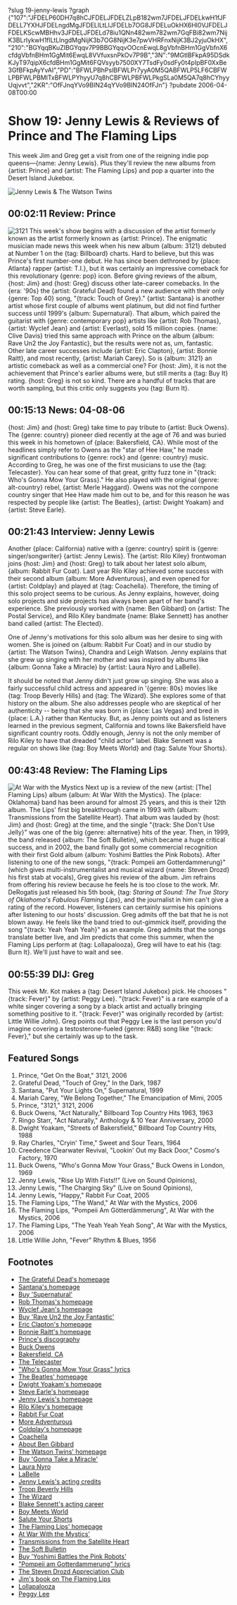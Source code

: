 ?slug 19-jenny-lewis
?graph {"107":"JFDELP60DH7q8hCJFDELJFDELZLpB182wm7JFDELJFDELkwH1fJFDELL7YXHJFDELngdMgJFDELlLtLlJFDELb7OG8JFDELuOkHX6HI0VJFDELJFDELKScwMBHhv3JFDELJFDELd78iu1QNn482wm782wm7GqFBi82wm7NijK3BLrIykwH1flLtLlngdMgNijK3b7OG8NijK3e7pwVHRFnxNijK3BJ2yjuOkHX","210":"BGYqqBKuZIBGYqqv7P9BBGYqqvOOcnEwqL8gVbfnBHm1GgVbfnX6cfdgVbfnBHm1GgMit6EwqL8VVfuxsnPkOv7P9B","3N":"9MGtlBFkpA95DSdkKJyT97qipX6cfdBHm1GgMit6FQVsyyb7500XY7TsdFy0sdFy0t4pIpBF0XxBe3GfBFkpAyYvAI","PD":"BFWLPBhPslBFWLPr7yyA0M5QABFWLP5LF6CBFWLPBFWLPBMlTxBFWLPYhyyU7q8hCBFWLPBFWLPkgSLa0M5QA7q8hCYhyyUqjvvt","2KR":"OfFJnqYVo9BIN24qYVo9BIN24OfFJn"}
?pubdate 2006-04-08T00:00
# Show 19: Jenny Lewis & Reviews of Prince and The Flaming Lips
This week Jim and Greg get a visit from one of the reigning indie pop queens—{name: Jenny Lewis}. Plus they'll review the new albums from {artist: Prince} and {artist: The Flaming Lips} and pop a quarter into the Desert Island Jukebox.

![Jenny Lewis & The Watson Twins](https://static.soundopinions.org/images/2006/jennylewis.jpg)

## 00:02:11 Review: Prince
![3121](https://static.soundopinions.org/images/2006/3121.jpg)
This week's show begins with a discussion of the artist formerly known as the artist formerly known as {artist: Prince}. The enigmatic musician made news this week when his new album {album: 3121} debuted at Number 1 on the {tag: Billboard} charts. Hard to believe, but this was Prince's first number-one debut. He has since been dethroned by {place: Atlanta} rapper {artist: T.I.}, but it was certainly an impressive comeback for this revolutionary {genre: pop} icon. Before giving reviews of the album, {host: Jim} and {host: Greg} discuss other late-career comebacks. In the {era: '90s} the {artist: Grateful Dead} found a new audience with their only {genre: Top 40} song, "{track: Touch of Grey}." {artist: Santana} is another artist whose first couple of albums went platinum, but did not find further success until 1999's {album: Supernatural}. That album, which paired the guitarist with {genre: contemporary pop} artists like {artist: Rob Thomas}, {artist: Wyclef Jean} and {artist: Everlast}, sold 15 million copies. {name: Clive Davis} tried this same approach with Prince on the album {album: Rave Un2 the Joy Fantastic}, but the results were not as, um, fantastic. Other late career successes include {artist: Eric Clapton}, {artist: Bonnie Raitt}, and most recently, {artist: Mariah Carey}. So is {album: 3121} an artistic comeback as well as a commercial one? For {host: Jim}, it is not the achievement that Prince's earlier albums were, but still merits a {tag: Buy It} rating. {host: Greg} is not so kind. There are a handful of tracks that are worth sampling, but this critic only suggests you {tag: Burn It}.

## 00:15:13 News: 04-08-06
{host: Jim} and {host: Greg} take time to pay tribute to {artist: Buck Owens}. The {genre: country} pioneer died recently at the age of 76 and was buried this week in his hometown of {place: Bakersfield, CA}. While most of the headlines simply refer to Owens as the "star of Hee Haw," he made significant contributions to {genre: rock} and {genre: country} music. According to Greg, he was one of the first musicians to use the {tag: Telecaster}. You can hear some of that great, gritty fuzz tone in "{track: Who's Gonna Mow Your Grass}." He also played with the original {genre: alt-country} rebel, {artist: Merle Haggard}. Owens was not the cornpone country singer that Hee Haw made him out to be, and for this reason he was respected by people like {artist: The Beatles}, {artist: Dwight Yoakam} and {artist: Steve Earle}.

## 00:21:43 Interview: Jenny Lewis
Another {place: California} native with a {genre: country} spirit is {genre: singer/songwriter} {artist: Jenny Lewis}. The {artist: Rilo Kiley} frontwoman joins {host: Jim} and {host: Greg} to talk about her latest solo album, {album: Rabbit Fur Coat}. Last year Rilo Kiley achieved some success with their second album {album: More Adventurous}, and even opened for {artist: Coldplay} and played at {tag: Coachella}. Therefore, the timing of this solo project seems to be curious. As Jenny explains, however, doing solo projects and side projects has always been apart of her band's experience. She previously worked with {name: Ben Gibbard} on {artist: The Postal Service}, and Rilo Kiley bandmate {name: Blake Sennett} has another band called {artist: The Elected}.

One of Jenny's motivations for this solo album was her desire to sing with women. She is joined on {album: Rabbit Fur Coat} and in our studio by {artist: The Watson Twins}, Chandra and Leigh Watson. Jenny explains that she grew up singing with her mother and was inspired by albums like {album: Gonna Take a Miracle} by {artist: Laura Nyro and LaBelle}.

It should be noted that Jenny didn't just grow up singing. She was also a fairly successful child actress and appeared in '{genre: 80s} movies like {tag: Troop Beverly Hills} and {tag: The Wizard}. She explores some of that history on the album. She also addresses people who are skeptical of her authenticity -- being that she was born in {place: Las Vegas} and bred in {place: L.A.} rather than Kentucky. But, as Jenny points out and as listeners learned in the previous segment, California and towns like Bakersfield have significant country roots. Oddly enough, Jenny is not the only member of Rilo Kiley to have that dreaded "child actor" label. Blake Sennett was a regular on shows like {tag: Boy Meets World} and {tag: Salute Your Shorts}.

## 00:43:48 Review: The Flaming Lips
![At War with the Mystics](https://static.soundopinions.org/assets/19/2100.jpg)
Next up is a review of the new {artist: [The] Flaming Lips} album {album: At War With the Mystics}. The {place: Oklahoma} band has been around for almost 25 years, and this is their 12th album. The Lips' first big breakthrough came in 1993 with {album: Transmissions from the Satellite Heart}. That album was lauded by {host: Jim} and {host: Greg} at the time, and the single "{track: She Don't Use Jelly}" was one of the big {genre: alternative} hits of the year. Then, in 1999, the band released {album: The Soft Bulletin}, which became a huge critical success, and in 2002, the band finally got some commercial recognition with their first Gold album {album: Yoshimi Battles the Pink Robots}. After listening to one of the new songs, "{track: Pompeii am Gotterdammerung}" (which gives multi-instrumentalist and musical wizard {name: Steven Drozd} his first stab at vocals), Greg gives his review of the album. Jim refrains from offering his review because he feels he is too close to the work. Mr. DeRogatis just released his 5th book, {tag: *Staring at Sound: The True Story of Oklahoma's Fabulous Flaming Lips*}, and the journalist in him can't give a rating of the record. However, listeners can certainly surmise his opinions after listening to our hosts' discussion. Greg admits off the bat that he is not blown away. He feels like the band tried to out-gimmick itself, providing the song "{track: Yeah Yeah Yeah}" as an example. Greg admits that the songs translate better live, and Jim predicts that come this summer, when the Flaming Lips perform at {tag: Lollapalooza}, Greg will have to eat his {tag: Burn It}. We'll just have to wait and see.

## 00:55:39 DIJ: Greg
This week Mr. Kot makes a {tag: Desert Island Jukebox} pick. He chooses "{track: Fever}" by {artist: Peggy Lee}. "{track: Fever}" is a rare example of a white singer covering a song by a black artist and actually bringing something positive to it. "{track: Fever}" was originally recorded by {artist: Little Willie John}. Greg points out that Peggy Lee is the last person you'd imagine covering a testosterone-fueled {genre: R&B} song like "{track: Fever}," but she certainly was up to the task.


## Featured Songs
1. Prince, "Get On the Boat," 3121, 2006
2. Grateful Dead, "Touch of Grey," In the Dark, 1987
3. Santana, "Put Your Lights On," Supernatural, 1999
4. Mariah Carey, "We Belong Together," The Emancipation of Mimi, 2005
5. Prince, "3121," 3121, 2006
6. Buck Owens, "Act Naturally," Billboard Top Country Hits 1963, 1963
7. Ringo Starr, "Act Naturally," Anthology & 10 Year Anniversary, 2000
8. Dwight Yoakam, "Streets of Bakersfield," Billboard Top Country Hits, 1988
9. Ray Charles, "Cryin' Time," Sweet and Sour Tears, 1964
10. Creedence Clearwater Revival, "Lookin' Out my Back Door," Cosmo's Factory, 1970
11. Buck Owens, "Who's Gonna Mow Your Grass," Buck Owens in London, 1969
12. Jenny Lewis, "Rise Up With Fists!!" (Live on Sound Opinions),
13. Jenny Lewis, "The Charging Sky" (Live on Sound Opinions),
14. Jenny Lewis, "Happy," Rabbit Fur Coat, 2005
15. The Flaming Lips, "The Wand," At War with the Mystics, 2006
16. The Flaming Lips, "Pompeii Am Götterdämmerung", At War with the Mystics, 2006
17. The Flaming Lips, "The Yeah Yeah Yeah Song", At War with the Mystics, 2006
18. Little Willie John, "Fever" Rhythm & Blues, 1956

## Footnotes
- [The Grateful Dead's homepage](http://www.dead.net/)
- [Santana's homepage](http://www.santana.com/)
- [Buy 'Supernatural'](http://www.amazon.com/exec/obidos/tg/detail/-/B00000J7J4?v=glance)
- [Rob Thomas's homepage](http://www.robthomasmusic.com/)
- [Wyclef Jean's homepage](http://www.wyclef.com/)
- [Buy 'Rave Un2 the Joy Fantastic'](http://www.amazon.com/exec/obidos/tg/detail/-/B000028U0T?v=glance)
- [Eric Clapton's homepage](http://www.ericclapton.com/)
- [Bonnie Raitt's homepage](http://www.bonnieraitt.com/)
- [Prince's discography](http://www.allmusic.com/cg/amg.dll?p=amg&token=ADFEAEE47C19DC4FA87520D69D3D4DC7FA7FFB07D063FD831F29461BDFBA3C54DD5F26B904A595C9AEFB75AB7BAFFF28E85905D0CEE456F5CC0640&uid=CAW010604101534&sql=11:qzaxqj4bojha~T2)
- [Buck Owens](http://www.allmusic.com/cg/amg.dll?p=amg&token=ADFEAEE47C19DC4FA87520D69D3D4DC7FA7FFB07D063FD831F29461BDFBA3C54DD5F26B904A595C9AEFB75AB7BAFFF28E85905D0CDE456FECC0640&sql=11:px2ibk096akb)
- [Bakersfield, CA](http://www.bakersfield.com/)
- [The Telecaster](http://en.wikipedia.org/wiki/Telecaster)
- ["Who's Gonna Mow Your Grass" lyrics](http://www.metrolyrics.com/whos-gonna-mow-your-grass-lyrics-buck-owens.html)
- [The Beatles' homepage](http://www.beatles.com/)
- [Dwight Yoakam's homepage](http://www.dwightyoakam.com/)
- [Steve Earle's homepage](http://www.steveearle.com/)
- [Jenny Lewis's homepage](http://www.jennylewis.com/)
- [Rilo Kiley's homepage](http://www.rilokiley.com/)
- [Rabbit Fur Coat](http://www.metacritic.com/music/artists/lewisjennywiththewatsontwins/rabbitfurcoat)
- [More Adventurous](http://www.metacritic.com/music/artists/rilokiley/moreadventurous)
- [Coldplay's homepage](http://www.coldplay.com/)
- [Coachella](http://www.coachella.com/)
- [About Ben Gibbard](http://en.wikipedia.org/wiki/Ben_Gibbard)
- [The Watson Twins' homepage](http://www.thewatsontwins.com/)
- [Buy 'Gonna Take a Miracle'](http://www.amazon.com/exec/obidos/tg/detail/-/B000068QZR?v=glance)
- [Laura Nyro](http://www.allmusic.com/cg/amg.dll?P=amg&sql=laura+nyro&x=0&y=0&opt1=1&sourceid=mozilla-search)
- [LaBelle](http://www.allmusic.com/cg/amg.dll?p=amg&token=ADFEAEE47C19DC4FA87520D69D3D4DC7FA7FFB07D063FD831F29461BDFBA3C54DD5F26B904A595C9AEFB75AB7BAFFF28E85C05D3CFE456F9CC0640&sql=11:8zavqj3bojda)
- [Jenny Lewis's acting credits](http://www.imdb.com/name/nm0507343/)
- [Troop Beverly Hills](http://www.popmatters.com/film/reviews/t/troop-beverly-hills.shtml)
- [The Wizard](http://www.imdb.com/title/tt0098663/)
- [Blake Sennett's acting career](http://www.imdb.com/name/nm0784404/?fr=c2l0ZT1kZnx0dD0xfGZiPXV8cG49MHxrdz0xfHE9Ymxha2Ugc2VubmV0dHxmdD0xfG14PTIwfGxtPTUwMHxjbz0xfGh0bWw9MXxubT0x;fc=1;ft=21)
- [Boy Meets World](http://en.wikipedia.org/wiki/Boy_Meets_World)
- [Salute Your Shorts](http://www.tv.com/salute-your-shorts/show/3566/summary.html)
- [The Flaming Lips' homepage](http://www.flaminglips.com/)
- [At War With the Mystics'](http://www.amazon.com/exec/obidos/tg/detail/-/B000EGDNCW?v=glance)
- [Transmissions from the Satellite Heart](http://www.allmusic.com/cg/amg.dll?p=amg&token=ADFEAEE47C19DC4FA87520D69D3D4DC7FA7FFB07D063FD831F29461BDFBA3C54DD5F26B904A595C9AEFB75AB7BAFFF28E85F05D6CDE455F8CC0640&sql=10:hq67mpnd9f3o)
- [The Soft Bulletin](http://www.metacritic.com/music/artists/flaminglips/softbulletin)
- [Buy 'Yoshimi Battles the Pink Robots'](http://www.amazon.com/exec/obidos/tg/detail/-/B000068PQ0?v=glance)
- ["Pompeii am Gotterdammerung" lyrics](http://www.metrolyrics.com/lyrics/2147430204/Flaming_Lips/Pompeii_Am_Gotterdammerung)
- [The Steven Drozd Appreciation Club](http://nellmedia.com/drozd/home.html)
- [Jim's book on The Flaming Lips](http://www.amazon.com/Staring-Sound-Oklahomas-Fabulous-Flaming/dp/0767921402)
- [Lollapalooza](http://www.lollapalooza.com/)
- [Peggy Lee](http://www.allmusic.com/cg/amg.dll?p=amg&token=ADFEAEE47C19DC4FA87520D69D3D4DC7FA7FFB07D063FD831F29461BDFBA3C54DD5F26B904A595C9AEFB75AB7BAFFF28E85F05D7CEE455FECC0640&sql=11:0em1z83ajyv8)
